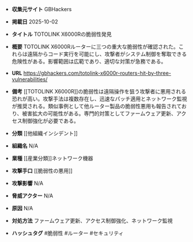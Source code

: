 - **収集元サイト**
GBHackers

- **掲載日**
2025-10-02

- **タイトル**
TOTOLINK X6000Rの脆弱性発見

- **概要**
TOTOLINK X6000Rルーターに三つの重大な脆弱性が確認された。これらは遠隔からコード実行を可能にし、攻撃者がシステム制御を奪取できる危険性がある。影響範囲は広範であり、適切な対策が急務である。

- **URL**
https://gbhackers.com/totolink-x6000r-routers-hit-by-three-vulnerabilities/

- **備考**
[[TOTOLINK X6000R]]の脆弱性は遠隔操作を狙う攻撃者に悪用される恐れが高い。攻撃手法は複数存在し、迅速なパッチ適用とネットワーク監視が推奨される。類似事例として他ルーター製品の脆弱性悪用も報告されており、被害拡大の可能性がある。専門的対策としてファームウェア更新、アクセス制御強化が必要である。

- **分類**
[[他組織インシデント]]

- **組織名**
N/A

- **業種**
[[産業分類]]ネットワーク機器

- **攻撃手口**
[[脆弱性の悪用]]

- **攻撃影響**
N/A

- **脅威アクター**
N/A

- **原因**
N/A

- **対処方法**
ファームウェア更新、アクセス制御強化、ネットワーク監視

- **ハッシュタグ**
#脆弱性 #ルーター #セキュリティ
